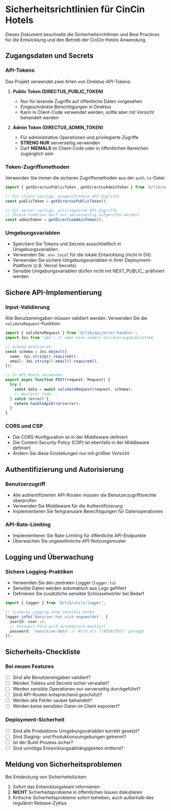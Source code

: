 # Sicherheitsrichtlinien für CinCin Hotels

Dieses Dokument beschreibt die Sicherheitsrichtlinien und Best Practices für die Entwicklung und den Betrieb der CinCin Hotels Anwendung.

## Zugangsdaten und Secrets

### API-Tokens

Das Projekt verwendet zwei Arten von Direktus-API-Tokens:

1. **Public Token (DIRECTUS_PUBLIC_TOKEN)**
   - Nur für lesende Zugriffe auf öffentliche Daten vorgesehen
   - Eingeschränkte Berechtigungen in Direktus
   - Kann in Client-Code verwendet werden, sollte aber mit Vorsicht behandelt werden

2. **Admin Token (DIRECTUS_ADMIN_TOKEN)**
   - Für administrative Operationen und privilegierte Zugriffe
   - **STRENG NUR** serverseitig verwenden
   - Darf **NIEMALS** im Client-Code oder in öffentlichen Bereichen zugänglich sein

### Token-Zugriffsmethoden

Verwenden Sie immer die sicheren Zugriffsmethoden aus der `auth.ts`-Datei:

```typescript
import { getDirectusPublicToken, getDirectusAdminToken } from '@/lib/auth';

// Für client-seitige, eingeschränkte API-Zugriffe
const publicToken = getDirectusPublicToken();

// Für server-seitige, privilegierte API-Zugriffe
// (Diese Funktion darf nur serverseitig aufgerufen werden)
const adminToken = getDirectusAdminToken();
```

### Umgebungsvariablen

- Speichern Sie Tokens und Secrets ausschließlich in Umgebungsvariablen
- Verwenden Sie `.env.local` für die lokale Entwicklung (nicht in Git)
- Verwenden Sie sichere Umgebungsvariablen in Ihrer Deployment-Plattform (z.B. Vercel Secrets)
- Sensible Umgebungsvariablen dürfen nicht mit NEXT_PUBLIC_ präfixiert werden

## Sichere API-Implementierung

### Input-Validierung

Alle Benutzereingaben müssen validiert werden. Verwenden Sie die `validateRequest`-Funktion:

```typescript
import { validateRequest } from '@/lib/api/error-handler';
import Joi from 'joi'; // oder eine andere Validierungsbibliothek

// Schema definieren
const schema = Joi.object({
  name: Joi.string().required(),
  email: Joi.string().email().required(),
});

// In API-Route verwenden
export async function POST(request: Request) {
  try {
    const data = await validateRequest(request, schema);
    // Weiterer Code...
  } catch (error) {
    return handleApiError(error);
  }
}
```

### CORS und CSP

- Die CORS-Konfiguration ist in der Middleware definiert
- Die Content Security Policy (CSP) ist ebenfalls in der Middleware definiert
- Ändern Sie diese Einstellungen nur mit größter Vorsicht

## Authentifizierung und Autorisierung

### Benutzerzugriff

- Alle authentifizierten API-Routen müssen die Benutzerzugriffsrechte überprüfen
- Verwenden Sie Middleware für die Authentifizierung
- Implementieren Sie feingranulare Berechtigungen für Datenoperationen

### API-Rate-Limiting

- Implementieren Sie Rate-Limiting für öffentliche API-Endpunkte
- Überwachen Sie ungewöhnliche API-Nutzungsmuster

## Logging und Überwachung

### Sichere Logging-Praktiken

- Verwenden Sie den zentralen Logger (`logger.ts`)
- Sensible Daten werden automatisch aus Logs gefiltert
- Definieren Sie zusätzliche sensible Schlüsselwörter bei Bedarf

```typescript
import { logger } from '@/lib/utils/logger';

// Sicheres Logging ohne sensible Daten
logger.info('Benutzer hat sich angemeldet', { 
  userId: user.id,
  // Passwort-Feld wird automatisch maskiert
  password: 'sensitive-data' // Wird als "[REDACTED]" geloggt
});
```

## Sicherheits-Checkliste

### Bei neuen Features

- [ ] Sind alle Benutzereingaben validiert?
- [ ] Werden Tokens und Secrets sicher verwaltet?
- [ ] Werden sensible Operationen nur serverseitig durchgeführt?
- [ ] Sind API-Routen entsprechend geschützt?
- [ ] Werden alle Fehler sauber behandelt?
- [ ] Werden keine sensiblen Daten im Client exponiert?

### Deployment-Sicherheit

- [ ] Sind alle Produktions-Umgebungsvariablen korrekt gesetzt?
- [ ] Sind Staging- und Produktionsumgebungen getrennt?
- [ ] Ist der Build-Prozess sicher?
- [ ] Sind unnötige Entwicklungsabhängigkeiten entfernt?

## Meldung von Sicherheitsproblemen

Bei Entdeckung von Sicherheitslücken:

1. Sofort das Entwicklungsteam informieren
2. **NICHT** Sicherheitsprobleme in öffentlichen Issues diskutieren
3. Kritische Sicherheitsprobleme sofort beheben, auch außerhalb des regulären Release-Zyklus